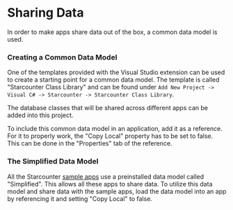 # Sharing Data

In order to make apps share data out of the box, a common data model is used.

### Creating a Common Data Model

One of the templates provided with the Visual Studio extension can be used to create a starting point for a common data model. The template is called "Starcounter Class Library" and can be found under `Add New Project -> Visual C# -> Starcounter -> Starcounter Class Library`.

The database classes that will be shared across different apps can be added into this project.

To include this common data model in an application, add it as a reference. For it to properly work, the "Copy Local" property has to be set to false. This can be done in the "Properties" tab of the reference.

### The Simplified Data Model

All the Starcounter [sample apps](https://github.com/Starcounterapps) use a preinstalled data model called "Simplified". This allows all these apps to share data. To utilize this data model and share data with the sample apps, load the data model into an app by referencing it and setting "Copy Local" to false.

